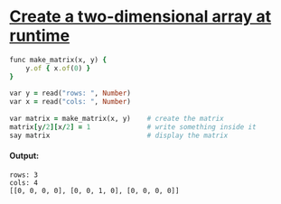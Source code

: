 [1]: https://rosettacode.org/wiki/Create_a_two-dimensional_array_at_runtime

# [Create a two-dimensional array at runtime][1]

```ruby
func make_matrix(x, y) {
    y.of { x.of(0) }
}
 
var y = read("rows: ", Number)
var x = read("cols: ", Number)
 
var matrix = make_matrix(x, y)    # create the matrix
matrix[y/2][x/2] = 1              # write something inside it
say matrix                        # display the matrix
```

#### Output:
```
rows: 3
cols: 4
[[0, 0, 0, 0], [0, 0, 1, 0], [0, 0, 0, 0]]
```
